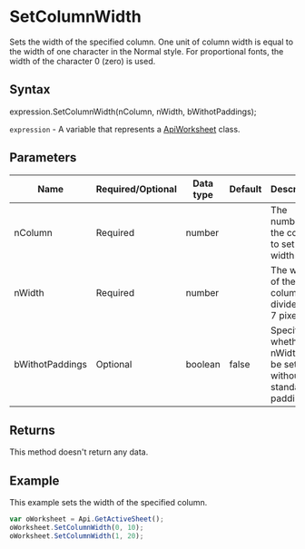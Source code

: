 # SetColumnWidth

Sets the width of the specified column.One unit of column width is equal to the width of one character in the Normal style.For proportional fonts, the width of the character 0 (zero) is used.

## Syntax

expression.SetColumnWidth(nColumn, nWidth, bWithotPaddings);

`expression` - A variable that represents a [ApiWorksheet](../ApiWorksheet.md) class.

## Parameters

| **Name** | **Required/Optional** | **Data type** | **Default** | **Description** |
| ------------- | ------------- | ------------- | ------------- | ------------- |
| nColumn | Required | number |  | The number of the column to set the width to. |
| nWidth | Required | number |  | The width of the column divided by 7 pixels. |
| bWithotPaddings | Optional | boolean | false | Specifies whether nWidth will be set without standard paddings. |

## Returns

This method doesn't return any data.

## Example

This example sets the width of the specified column.

```javascript
var oWorksheet = Api.GetActiveSheet();
oWorksheet.SetColumnWidth(0, 10);
oWorksheet.SetColumnWidth(1, 20);
```

